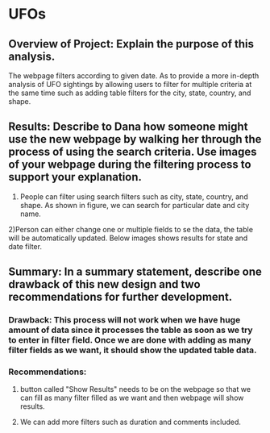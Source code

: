 # UFOs
## Overview of Project: Explain the purpose of this analysis.
The webpage filters according to given date. As to provide a more in-depth analysis of UFO sightings by allowing users to filter for multiple criteria at the same time such as adding table filters for the city, state, country, and shape.


## Results: Describe to Dana how someone might use the new webpage by walking her through the process of using the search criteria. Use images of your webpage during the filtering process to support your explanation.
1) People can filter using search filters such as city, state, country, and shape.
As shown in figure, we can search for particular date and city name.


2)Person can either change one or multiple fields to se the data, the table will be automatically updated. Below images shows results for state and date filter.




## Summary: In a summary statement, describe one drawback of this new design and two recommendations for further development.
### Drawback: This process will not work when we have huge amount of data since it processes the table as soon as we try to enter in filter field. Once we are done with adding as many filter fields as we want, it should show the updated table data.  


### Recommendations: 
1) button called "Show Results" needs to be on the webpage so that we can fill as many filter filled as we want and then webpage will show results.

2) We can add more filters such as duration and comments included. 